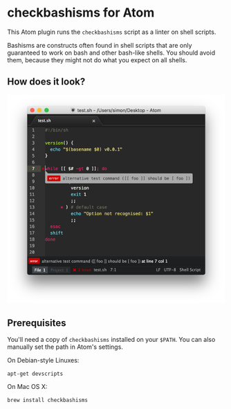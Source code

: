 # checkbashisms for Atom

This Atom plugin runs the `checkbashisms` script as a linter on shell scripts.

Bashisms are constructs often found in shell scripts that are only guaranteed to work on bash and other bash-like shells. You should avoid them, because they might not do what you expect on all shells.

## How does it look?

![](https://raw.githubusercontent.com/simonwhitaker/atom-checkbashisms/master/screenshot.png)

## Prerequisites

You'll need a copy of `checkbashisms` installed on your `$PATH`. You can also
manually set the path in Atom's settings.

On Debian-style Linuxes:

    apt-get devscripts

On Mac OS X:

    brew install checkbashisms

